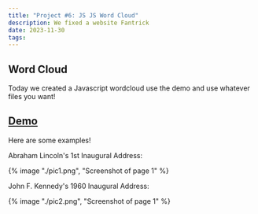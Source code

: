 ```yaml
---
title: "Project #6: JS JS Word Cloud"
description: We fixed a website Fantrick
date: 2023-11-30
tags:
---
```

## Word Cloud

Today we created a Javascript wordcloud
use the demo and use whatever files you want!


<h2><a href="https://lavishdances.github.io/FallJS.wordcloud/" target="_blank" >Demo</a></h2>

Here are some examples!

Abraham Lincoln's 1st Inaugural Address:

{% image "./pic1.png", "Screenshot of page 1" %}

John F. Kennedy's 1960 Inaugural Address:

{% image "./pic2.png", "Screenshot of page 1" %}